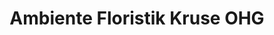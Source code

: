 ---
title: "Ambiente Floristik Kruse OHG"
url: /luedenscheid/ambiente-floristik-kruse-ohg/
shop: Blumen
---